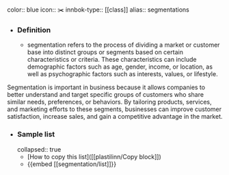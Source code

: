 color:: blue
icon:: ✂️
innbok-type:: [[class]]
alias:: segmentations

- ### Definition 
  - segmentation refers to the process of dividing a market or customer base into distinct groups or segments based on certain characteristics or criteria. These characteristics can include demographic factors such as age, gender, income, or location, as well as psychographic factors such as interests, values, or lifestyle.

Segmentation is important in business because it allows companies to better understand and target specific groups of customers who share similar needs, preferences, or behaviors. By tailoring products, services, and marketing efforts to these segments, businesses can improve customer satisfaction, increase sales, and gain a competitive advantage in the market.
- ### Sample list
  collapsed:: true
  - [How to copy this list]([[plastilinn/Copy block]])
  - {{embed [[segmentation/list]]}}



